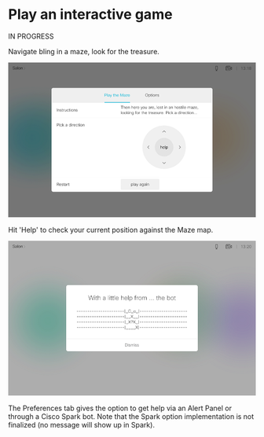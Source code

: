 # Play an interactive game

IN PROGRESS

Navigate bling in a maze, look for the treasure. 

![](./maze.png)


Hit 'Help' to check your current position against the Maze map.

![](./help.png)


The Preferences tab gives the option to get help via an Alert Panel or through a Cisco Spark bot.
Note that the Spark option implementation is not finalized (no message will show up in Spark).
